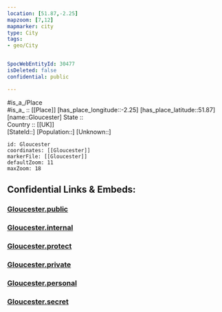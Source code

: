 ```yaml
---
location: [51.87,-2.25] 
mapzoom: [7,12] 
mapmarker: city 
type: City
tags:
- geo/City


SpocWebEntityId: 30477
isDeleted: false
confidential: public

---
```

#is_a_/Place  
#is_a_ :: [[Place]] 
[has_place_longitude::-2.25] 
[has_place_latitude::51.87] 
[name::Gloucester] 
State ::  
Country :: [[UK]]  
[StateId::] 
[Population::] 
[Unknown::] 


```leaflet
id: Gloucester
coordinates: [[Gloucester]] 
markerFile: [[Gloucester]] 
defaultZoom: 11 
maxZoom: 18
```


## Confidential Links & Embeds: 

### [Gloucester.public](/_public/\Earth\Continent\Europe\Europe~North\UK\England\Regions~England\South_West_England\Gloucestershire\cities~Gloucestershire\Gloucester\cities~GloucesterGloucester.public.md) 

### [Gloucester.internal](/_internal/\Earth\Continent\Europe\Europe~North\UK\England\Regions~England\South_West_England\Gloucestershire\cities~Gloucestershire\Gloucester\cities~GloucesterGloucester.internal.md) 

### [Gloucester.protect](/_protect/\Earth\Continent\Europe\Europe~North\UK\England\Regions~England\South_West_England\Gloucestershire\cities~Gloucestershire\Gloucester\cities~GloucesterGloucester.protect.md) 

### [Gloucester.private](/_private/\Earth\Continent\Europe\Europe~North\UK\England\Regions~England\South_West_England\Gloucestershire\cities~Gloucestershire\Gloucester\cities~GloucesterGloucester.private.md) 

### [Gloucester.personal](/_personal/\Earth\Continent\Europe\Europe~North\UK\England\Regions~England\South_West_England\Gloucestershire\cities~Gloucestershire\Gloucester\cities~GloucesterGloucester.personal.md) 

### [Gloucester.secret](/_secret/\Earth\Continent\Europe\Europe~North\UK\England\Regions~England\South_West_England\Gloucestershire\cities~Gloucestershire\Gloucester\cities~GloucesterGloucester.secret.md)

